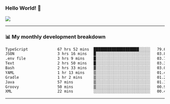### Hello World! 👋

<a>
  <img align="center" src="https://github-readme-stats.vercel.app/api?username=megatunger&count_private=true&include_all_commits=true&bg_color=30,56CCF2,2F80ED&title_color=fff&text_color=fff" />
</a>

------
### 📊 My monthly development breakdown

<!--START_SECTION:waka-->

```txt
TypeScript             67 hrs 52 mins  ████████████████████░░░░░   79.64 %
JSON                   3 hrs 16 mins   █░░░░░░░░░░░░░░░░░░░░░░░░   03.84 %
.env file              3 hrs 9 mins    █░░░░░░░░░░░░░░░░░░░░░░░░   03.70 %
Text                   2 hrs 50 mins   █░░░░░░░░░░░░░░░░░░░░░░░░   03.34 %
Bash                   2 hrs 33 mins   ▓░░░░░░░░░░░░░░░░░░░░░░░░   03.01 %
YAML                   1 hr 13 mins    ▒░░░░░░░░░░░░░░░░░░░░░░░░   01.43 %
Gradle                 1 hr 2 mins     ▒░░░░░░░░░░░░░░░░░░░░░░░░   01.22 %
Java                   57 mins         ▒░░░░░░░░░░░░░░░░░░░░░░░░   01.12 %
Groovy                 50 mins         ▒░░░░░░░░░░░░░░░░░░░░░░░░   00.98 %
XML                    22 mins         ░░░░░░░░░░░░░░░░░░░░░░░░░   00.43 %
```

<!--END_SECTION:waka-->

------
